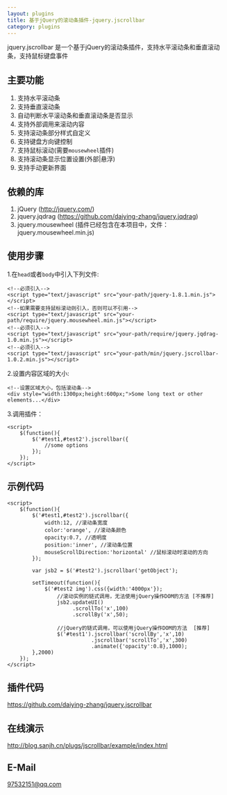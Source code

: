```yaml
---
layout: plugins
title: 基于jQuery的滚动条插件-jquery.jscrollbar
category: plugins
---
```


jquery.jscrollbar 是一个基于jQuery的滚动条插件，支持水平滚动条和垂直滚动条，支持鼠标键盘事件

## 主要功能
1. 支持水平滚动条
2. 支持垂直滚动条
3. 自动判断水平滚动条和垂直滚动条是否显示
4. 支持外部调用来滚动内容
5. 支持滚动条部分样式自定义
6. 支持键盘方向键控制
7. 支持鼠标滚动(需要`mousewheel`插件)
8. 支持滚动条显示位置设置(外部|悬浮)
9. 支持手动更新界面

## 依赖的库
1. jQuery (http://jquery.com/)
2. jquery.jqdrag (https://github.com/daiying-zhang/jquery.jqdrag)
3. jquery.mousewheel (插件已经包含在本项目中，文件：jquery.mousewheel.min.js)

## 使用步骤
1.在`head`或者`body`中引入下列文件:

    <!--必须引入-->
    <script type="text/javascript" src="your-path/jquery-1.8.1.min.js"></script>
    <!--如果需要支持鼠标滚动则引入，否则可以不引用-->
    <script type="text/javascript" src="your-path/require/jquery.mousewheel.min.js"></script>
    <!--必须引入-->
    <script type="text/javascript" src="your-path/require/jquery.jqdrag-1.0.min.js"></script>
    <!--必须引入-->
    <script type="text/javascript" src="your-path/min/jquery.jscrollbar-1.0.2.min.js"></script>

2.设置内容区域的大小:

    <!--设置区域大小，包括滚动条-->
    <div style="width:1300px;height:600px;">Some long text or other elements...</div>

3.调用插件：
    
    <script>
        $(function(){
            $('#test1,#test2').jscrollbar({
                //some options
            });
        });
    </script>
    
## 示例代码

    <script>
        $(function(){
            $('#test1,#test2').jscrollbar({
                width:12, //滚动条宽度
                color:'orange', //滚动条颜色
                opacity:0.7, //透明度
                position:'inner', //滚动条位置
                mouseScrollDirection:'horizontal' //鼠标滚动时滚动的方向
            });
    
            var jsb2 = $('#test2').jscrollbar('getObject');
    
            setTimeout(function(){
                $('#test2 img').css({width:'4000px'});
                    //滚动实例的链式调用，无法使用jQuery操作DOM的方法 [不推荐]
                    jsb2.updateUI()
                         .scrollTo('x',100)
                         .scrollBy('x',50);
    
                    //jQuery的链式调用，可以使用jQuery操作DOM的方法  [推荐]
                    $('#test1').jscrollbar('scrollBy','x',10)
                               .jscrollbar('scrollTo','x',300)
                               .animate({'opacity':0.8},1000);
            },2000)
        });
    </script>

## 插件代码
  <https://github.com/daiying-zhang/jquery.jscrollbar>

## 在线演示
  <http://blog.sanjh.cn/plugs/jscrollbar/example/index.html>

## E-Mail
  97532151@qq.com

